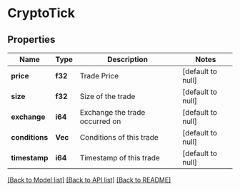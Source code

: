# CryptoTick

## Properties
Name | Type | Description | Notes
------------ | ------------- | ------------- | -------------
**price** | **f32** | Trade Price | [default to null]
**size** | **f32** | Size of the trade | [default to null]
**exchange** | **i64** | Exchange the trade occurred on | [default to null]
**conditions** | **Vec<i64>** | Conditions of this trade | [default to null]
**timestamp** | **i64** | Timestamp of this trade | [default to null]

[[Back to Model list]](../README.md#documentation-for-models) [[Back to API list]](../README.md#documentation-for-api-endpoints) [[Back to README]](../README.md)

